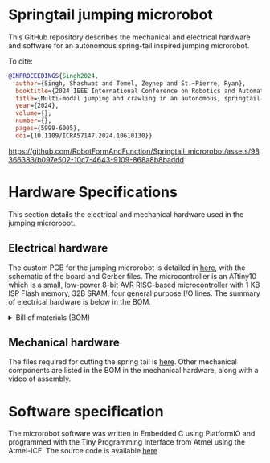 # Springtail jumping microrobot
This GitHub repository describes the mechanical and electrical hardware and software for an autonomous spring-tail inspired jumping microrobot. 

To cite:
```bibtex
@INPROCEEDINGS{Singh2024,
  author={Singh, Shashwat and Temel, Zeynep and St.~Pierre, Ryan},
  booktitle={2024 IEEE International Conference on Robotics and Automation (ICRA)}, 
  title={Multi-modal jumping and crawling in an autonomous, springtail-inspired microrobot}, 
  year={2024},
  volume={},
  number={},
  pages={5999-6005},
  doi={10.1109/ICRA57147.2024.10610130}}
```



https://github.com/RobotFormAndFunction/Springtail_microrobot/assets/98366383/b097e502-10c7-4643-9109-868a8b8baddd



# Hardware Specifications
This section details the electrical and mechanical hardware used in the jumping microrobot.

## Electrical hardware
The custom PCB for the jumping microrobot is detailed in [here](https://github.com/RobotFormAndFunction/Springtail_microrobot/tree/main/Electrical%20Hardware), with the schematic of the board and Gerber files. The microcontroller is an ATtiny10 which is a small, low-power 8-bit AVR RISC-based microcontroller with 1 KB ISP Flash memory, 32B SRAM, four general purpose I/O lines. The summary of electrical hardware is below in the BOM. 

<details><summary>Bill of materials (BOM)</summary>

#### BOM

| Component | Value	| Quantity | Package size |
| :--- | --- | :---: | --- |
| Capacitor |	0.1 µF |	2 |	0603 |
| Resistor |	2 kΩ |	1 |	0603 |
| Motor driver |	DRV8835 |	1 |	12-WSON |
| MCU |	ATtiny10 |	1 |	SOT-23-6 |

</details>

## Mechanical hardware
The files required for cutting the spring tail is [here](https://github.com/RobotFormAndFunction/Springtail_microrobot/tree/main/Mechanical%20Hardware). Other mechanical components are listed in the BOM in the mechanical hardware, along with a video of assembly.

# Software specification
The microrobot software was written in Embedded C using PlatformIO and programmed with the Tiny Programming Interface from Atmel using the Atmel-ICE. The source code is available [here](https://github.com/RobotFormAndFunction/Springtail_microrobot/tree/main/Software)

